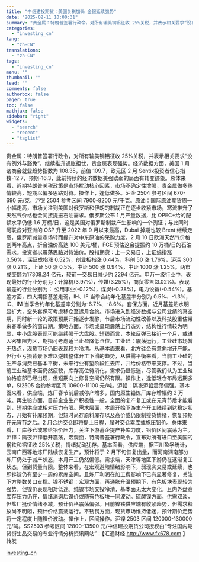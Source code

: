 ```yaml
---
title: "中信建投期货：美国关税加码 金银延续强势"
date: "2025-02-11 10:00:31"
summary: "贵金属：特朗普签署行政令，对所有输美钢铝征收 25%关税，并表示相关要求“没有例外与豁免”，继续推升..."
categories:
  - "investing_cn"
lang:
  - "zh-CN"
translations:
  - "zh-CN"
tags:
  - "investing_cn"
menu: ""
thumbnail: ""
lead: ""
comments: false
authorbox: false
pager: true
toc: false
mathjax: false
sidebar: "right"
widgets:
  - "search"
  - "recent"
  - "taglist"
---
```


贵金属：特朗普签署行政令，对所有输美钢铝征收 25%关税，并表示相关要求“没有例外与豁免”，继续推升通胀担忧，贵金属表现强势。经济数据方面，美国 1 月谘商会就业趋势指数为 108.35，前值 109.7，欧元区 2 月 Sentix投资者信心指数-12.7，预期-16.3，此前持续的经济数据美强欧弱的局面有转变迹象。总体来看，近期特朗普关税政策是市场扰动核心因素，市场不确定性增强，贵金属做多热情较高，短期以偏多思路对待。操作上，逢低做多。沪金 2504 参考区间 670-690 元/克，沪银 2504 参考区间 7900-8200 元/千克。原油：国际原油期货周一小幅走高，市场关注到美国对俄罗斯和伊朗的制裁正在逐步收紧市场，寒流推升了天然气价格也会间接提振石油需求。俄罗斯公布 1 月产量数据，比 OPEC+给的配额水平仍低 1.6 万桶/日，这是美国对俄罗斯制裁产生影响的一个例证；与此同时阿联酋对亚洲的 OSP 升至 2022 年 9 月以来最高，Dubai 掉期也较 Brent 继续走高，俄罗斯减量市场转而提升对中东原油的采购力度。2 月 10 日欧洲天然气价格创两年高点，折合油价高达 100 美元/桶，FGE 预估这会提振约 10 万桶/日的石油需求。投资者以震荡思路对待油价。股指期货：上一交易日，上证综指涨 0.56%，深证成指涨 0.52%，创业板指涨 0.44%，科创 50 涨 1.76%，沪深 300 涨 0.21%，上证 50 涨 0.5%，中证 500 涨 0.94%，中证 1000 涨 1.25%。两市成交额为17308.24 亿元，较前一交易日减少约 2294 亿元。申万一级行业中，表现最好的行业分别为：计算机(3.97%)，传媒(3.25%)，商贸零售(3.02%)。表现最差的行业分别为： 公用事业(-0.12%)，煤炭(-0.28%)，电力设备(-0.54%)。基差方面，四大期指基差走弱，IH、IF 当季合约年化基差率分别为 0.5%、-1.3%，IC、IM 当季合约年化基差率分别为-6.7%、-8.6%。套保方面，近月基差贴水明显扩大，空头套保可考虑移仓至远月合约。市场进入到经济数据与公司业绩的真空期，同时新一轮的政策预期开始逐步发酵，节后市场流动性改善以及科技股重估带来春季做多的窗口期。策略方面，市场或呈现震荡上行态势，结构性行情较为明显，中小盘股表现可能继续强于大盘股。短线而言，本轮反弹已接近一个月，或进入密集阻力区，期指可考虑适当止盈降低仓位。工业硅：震荡运行，工业硅市场暂无热点，现货市场仍旧表现较为冷清。从基本面来看，北方硅企有意向增开产能，但行业亏损背景下难以逆转整体开工下滑的趋势，从供需平衡来看，当前工业硅的生产与消费已基本平衡，未来行业有望阶段性去库，并给价格带来支撑。不过，当前工业硅基本面仍然疲软，库存高位待消化，需求仍显低迷，尽管我们认为工业硅价格底部已经出现，但短期向上修复空间仍然有限。操作上，逢低轻仓布局远期多单，SI2505 合约参考区间 10600-11100 元/吨。沪铅：隔夜沪铅震荡偏强。基本面来看，供应端，炼厂春节前后减停产增多，国内原生铅炼厂库存增幅约 2 万吨。再生铅方面，目前企业生产积极性一般，全面的复产复工或在元宵节后才能看到，短期供应或相对压力有限。需求层面，本周开始下游生产开工陆续到达稳定状态，开始有补库预期，但短时尚存原料库存以及高价或仍限制接货情绪，恢复预期在元宵节之后。2 月合约交仓即将提上日程，届时交仓累库或施压铅价。总体来看，厂库移仓或带给铅价压力，关注下游蓄企提产补库力度，铅价区间震荡为主。沪锌：隔夜沪锌低开震荡，宏观面，特朗普签署行政令，宣布对所有进口至美国的钢铁和铝征收 25%关税，情绪扰动犹存。基本面看，供应端，据百川盈孚统计，云南广西等地炼厂陆续恢复生产，预计将于 2 月下旬恢复出量，而河南湖南部分炼厂仍处于减产状态，本月开工仍然偏低。需求端，天津等地区下游仍在逐渐复工状态，但到货量有限。整体来看，在宏观避险情绪影响下，弱现实交易或延续，也即锌锭仍有至少一周的累库空间，且炼厂利润在加工费影响下已有显著修复，关注下方整数关口支撑。镍不锈钢：宏观方面，再通胀升温预期下，有色板块表现较为强势，但镍价表现相对低迷。纯镍市场交投冷清，基本面无太大变化，且内外盘高库存压力仍在，情绪消退后镍价或随有色板块一同波动。硫酸镍方面，供需双淡，但盐厂挺价情绪不减，预计价格震荡偏强。目前镍铁供应端有收紧趋势，但需求释放尚不明朗，预计价格震荡运行。不锈钢方面，现货市场维持低迷，预计期价走势将一定程度上随镍价波动。操作上，区间操作。沪镍 2503 区间 120000-130000 元/吨。SS2503 参考区间 12800-13500 元/中信建投期货公司授权由“专注国内期货衍生品交易的专业行情分析资讯网站”：【汇通财经 http://www.fx678.com 】转发

[investing_cn](https://cn.investing.com/news/forex-news/article-2665262)
